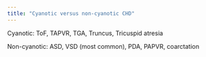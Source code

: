 ```yaml
---
title: "Cyanotic versus non-cyanotic CHD"
---
```

Cyanotic: 
ToF, TAPVR, TGA, Truncus, Tricuspid atresia

Non-cyanotic: ASD, VSD (most common), PDA, PAPVR, coarctation

